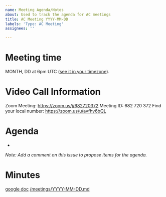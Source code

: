 ```yaml
---
name: Meeting Agenda/Notes
about: Used to track the agenda for AC meetings
title: AC Meeting YYYY-MM-DD
labels: 'Type: AC Meeting'
assignees: ''

---
```


# Meeting time

MONTH, DD at 6pm UTC ([see it in your timezone](https://www.timeanddate.com/worldclock/fixedtime.html?msg=AMP+AC+video+conference&iso=YYYYMMDDT18&ah=1)).

# Video Call Information
 
Zoom Meeting: https://zoom.us/j/682720372
Meeting ID: 682 720 372
Find your local number: https://zoom.us/u/avfhv6bQL

# Agenda

*

*Note: Add a comment on this issue to propose items for the agenda.*

# Minutes

[google doc]()
[/meetings/YYYY-MM-DD.md](https://github.com/ampproject/meta-ac/blob/master/meetings/YYYY-MM-DD.md)

